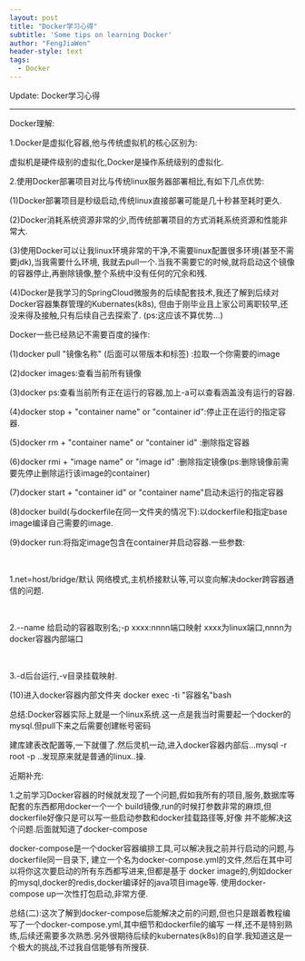 ```yaml
---
layout: post
title: "Docker学习心得"
subtitle: 'Some tips on learning Docker'
author: "FengJiaWen"
header-style: text
tags:
  - Docker
---
```


Update: Docker学习心得

---

<p>Docker理解:</p>
<p>1.Docker是虚拟化容器,他与传统虚拟机的核心区别为:</p>
<p>虚拟机是硬件级别的虚拟化,Docker是操作系统级别的虚拟化.</p>
<p>2.使用Docker部署项目对比与传统linux服务器部署相比,有如下几点优势:</p>
<p> (1)Docker部署项目是秒级启动,传统linux直接部署可能是几十秒甚至耗时更久.</p>
<p> (2)Docker消耗系统资源非常的少,而传统部署项目的方式消耗系统资源和性能非常大.</p>
<p> (3)使用Docker可以让我linux环境非常的干净,不需要linux配置很多环境(甚至不需要jdk),当我需要什么环境,
            我就去pull一个.当我不需要它的时候,就将启动这个镜像的容器停止,再删除镜像,整个系统中没有任何的冗余和残.</p>
<p> (4)Docker是我学习的SpringCloud微服务的后续配套技术,我还了解到后续对Docker容器集群管理的Kubernates(k8s),
           但由于刚毕业且上家公司离职较早,还没来得及接触,只有后续自己去探索了. (ps:这应该不算优势...)</p>
<p>Docker一些已经熟记不需要百度的操作:</p>
   <p>(1)docker pull "镜像名称" (后面可以带版本和标签) :拉取一个你需要的image</p>
   <p>(2)docker images:查看当前所有镜像</p>
   <p>(3)docker ps:查看当前所有正在运行的容器,加上-a可以查看涵盖没有运行的容器.</p>
   <p>(4)docker stop + "container name" or "container id":停止正在运行的指定容器.</p>
   <p>(5)docker rm + "container name" or "container id" :删除指定容器</p>
   <p>(6)docker rmi + "image name" or "image id" :删除指定镜像(ps:删除镜像前需要先停止删除运行该image的container)</p>
   <p>(7)docker start + "container id" or "container name"启动未运行的指定容器</p>
   <p>(8)docker build(与dockerfile在同一文件夹的情况下):以dockerfile和指定base image编译自己需要的image.</p>
   <p>(9)docker run:将指定image包含在container并启动容器.一些参数:</p>
&nbsp;&nbsp;&nbsp;&nbsp;<p>1.net=host/bridge/默认 网络模式,主机桥接默认等,可以变向解决docker跨容器通信的问题.</p>
&nbsp;&nbsp;&nbsp;&nbsp;<p>2.--name 给启动的容器取别名;-p xxxx:nnnn端口映射 xxxx为linux端口,nnnn为docker容器内部端口</p>
&nbsp;&nbsp;&nbsp;&nbsp;<p>3.-d后台运行,-v目录挂载映射.</p>
   <p>(10)进入docker容器内部文件夹 docker exec -ti "容器名"bash </p>

 <p>总结:Docker容器实际上就是一个linux系统.这一点是我当时需要起一个docker的mysql.但pull下来之后需要创建帐号密码</p>
    建库建表改配置等,一下就僵了.然后灵机一动,进入docker容器内部后...mysql -r root -p ..发现原来就是普通的linux..操.</p>
 <p>近期补充:</p>
     <p>1.之前学习Docker容器的时候就发现了一个问题,假如我所有的项目,服务,数据库等配套的东西都用docker一个一个
      build镜像,run的时候打参数非常的麻烦,但dockerfile好像只是可以写一些启动参数和docker挂载路径等,好像
      并不能解决这个问题.后面就知道了docker-compose</p>
 <p>docker-compose是一个docker容器编排工具,可以解决我之前并行启动的问题,与dockerfile同一目录下,
    建立一个名为docker-compose.yml的文件,然后在其中可以将你这次要启动的所有东西都写进来,但都是基于
    docker image的,例如docker的mysql,docker的redis,docker编译好的java项目image等.
    使用docker-compose up一次性打包启动,非常方便.</p>
 <p>总结(二):这次了解到docker-compose后能解决之前的问题,但也只是跟着教程编写了一个docker-compose.yml,其中细节和dockerfile的编写
         一样,还不是特别熟练,后续还需要多次熟悉.另外很期待后续的kubernates(k8s)的自学.我知道这是一个极大的挑战,不过我自信能够有所搜获.</p>
    
